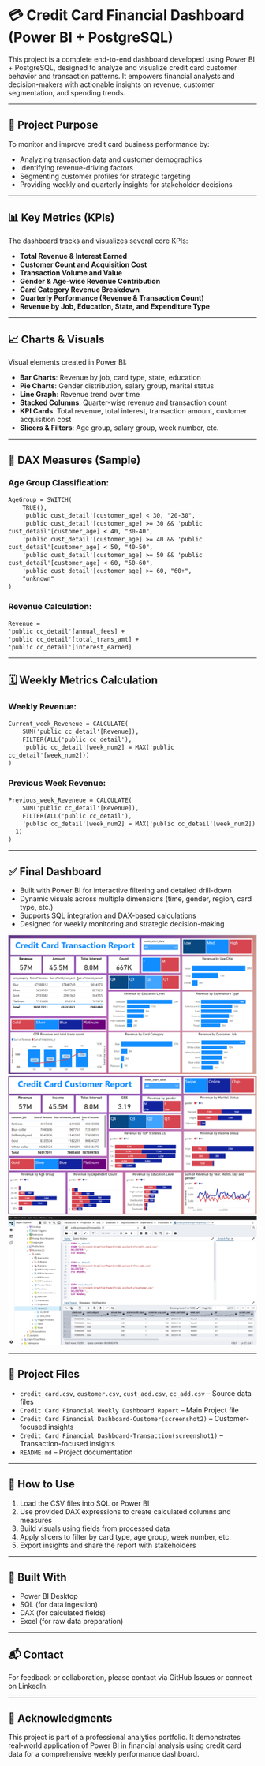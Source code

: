 # 💳 Credit Card Financial Dashboard (Power BI + PostgreSQL)

This project is a complete end-to-end dashboard developed using Power BI + PostgreSQL, designed to analyze and visualize credit card customer behavior and transaction patterns. It empowers financial analysts and decision-makers with actionable insights on revenue, customer segmentation, and spending trends.

---

## 🎯 Project Purpose

To monitor and improve credit card business performance by:

- Analyzing transaction data and customer demographics
- Identifying revenue-driving factors
- Segmenting customer profiles for strategic targeting
- Providing weekly and quarterly insights for stakeholder decisions

---

## 📊 Key Metrics (KPIs)

The dashboard tracks and visualizes several core KPIs:

- **Total Revenue & Interest Earned**
- **Customer Count and Acquisition Cost**
- **Transaction Volume and Value**
- **Gender & Age-wise Revenue Contribution**
- **Card Category Revenue Breakdown**
- **Quarterly Performance (Revenue & Transaction Count)**
- **Revenue by Job, Education, State, and Expenditure Type**

---

## 📈 Charts & Visuals

Visual elements created in Power BI:

- **Bar Charts**: Revenue by job, card type, state, education
- **Pie Charts**: Gender distribution, salary group, marital status
- **Line Graph**: Revenue trend over time
- **Stacked Columns**: Quarter-wise revenue and transaction count
- **KPI Cards**: Total revenue, total interest, transaction amount, customer acquisition cost
- **Slicers & Filters**: Age group, salary group, week number, etc.

---

## 🔁 DAX Measures (Sample)

### Age Group Classification:
```dax
AgeGroup = SWITCH(
    TRUE(),
    'public cust_detail'[customer_age] < 30, "20-30",
    'public cust_detail'[customer_age] >= 30 && 'public cust_detail'[customer_age] < 40, "30-40",
    'public cust_detail'[customer_age] >= 40 && 'public cust_detail'[customer_age] < 50, "40-50",
    'public cust_detail'[customer_age] >= 50 && 'public cust_detail'[customer_age] < 60, "50-60",
    'public cust_detail'[customer_age] >= 60, "60+",
    "unknown"
)
```

### Revenue Calculation:
```dax
Revenue = 
'public cc_detail'[annual_fees] +
'public cc_detail'[total_trans_amt] +
'public cc_detail'[interest_earned]
```

---

## 🗓️ Weekly Metrics Calculation

### Weekly Revenue:
```dax
Current_week_Reveneue = CALCULATE(
    SUM('public cc_detail'[Revenue]),
    FILTER(ALL('public cc_detail'), 
    'public cc_detail'[week_num2] = MAX('public cc_detail'[week_num2]))
)
```

### Previous Week Revenue:
```dax
Previous_week_Reveneue = CALCULATE(
    SUM('public cc_detail'[Revenue]),
    FILTER(ALL('public cc_detail'), 
    'public cc_detail'[week_num2] = MAX('public cc_detail'[week_num2]) - 1)
)
```

---

## ✅ Final Dashboard

- Built with Power BI for interactive filtering and detailed drill-down
- Dynamic visuals across multiple dimensions (time, gender, region, card type, etc.)
- Supports SQL integration and DAX-based calculations
- Designed for weekly monitoring and strategic decision-making

![Credit Card Transaction Dashboard](Project_Files/screenshot1.png)
![Credit Card Customer Dashboard](Project_Files/screenshot2.png)
![PostgreSQL Database Overview](Project_Files/screenshot3.png)

---

## 📁 Project Files

- `credit_card.csv`, `customer.csv`, `cust_add.csv`, `cc_add.csv` – Source data files
- `Credit Card Financial Weekly Dashboard Report` – Main Project file
- `Credit Card Financial Dashboard-Customer(screenshot2)` – Customer-focused insights
- `Credit Card Financial Dashboard-Transaction(screenshot1)` – Transaction-focused insights
- `README.md` – Project documentation

---

## 🚀 How to Use

1. Load the CSV files into SQL or Power BI
2. Use provided DAX expressions to create calculated columns and measures
3. Build visuals using fields from processed data
4. Apply slicers to filter by card type, age group, week number, etc.
5. Export insights and share the report with stakeholders

---

## 🧰 Built With

- Power BI Desktop
- SQL (for data ingestion)
- DAX (for calculated fields)
- Excel (for raw data preparation)

---

## 📬 Contact

For feedback or collaboration, please contact via GitHub Issues or connect on LinkedIn.

---

## 🏁 Acknowledgments

This project is part of a professional analytics portfolio. It demonstrates real-world application of Power BI in financial analysis using credit card data for a comprehensive weekly performance dashboard.
